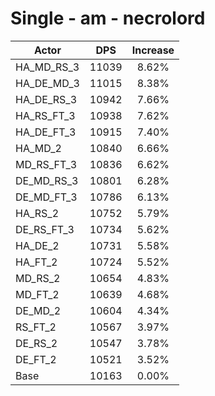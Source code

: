 # Single - am - necrolord
| Actor | DPS | Increase |
|---|:---:|:---:|
|HA_MD_RS_3|11039|8.62%|
|HA_DE_MD_3|11015|8.38%|
|HA_DE_RS_3|10942|7.66%|
|HA_RS_FT_3|10938|7.62%|
|HA_DE_FT_3|10915|7.40%|
|HA_MD_2|10840|6.66%|
|MD_RS_FT_3|10836|6.62%|
|DE_MD_RS_3|10801|6.28%|
|DE_MD_FT_3|10786|6.13%|
|HA_RS_2|10752|5.79%|
|DE_RS_FT_3|10734|5.62%|
|HA_DE_2|10731|5.58%|
|HA_FT_2|10724|5.52%|
|MD_RS_2|10654|4.83%|
|MD_FT_2|10639|4.68%|
|DE_MD_2|10604|4.34%|
|RS_FT_2|10567|3.97%|
|DE_RS_2|10547|3.78%|
|DE_FT_2|10521|3.52%|
|Base|10163|0.00%|
